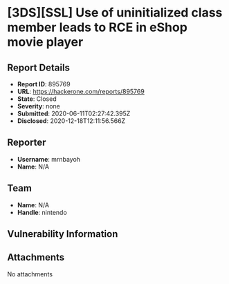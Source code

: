 # [3DS][SSL] Use of uninitialized class member leads to RCE in eShop movie player

## Report Details
- **Report ID**: 895769
- **URL**: https://hackerone.com/reports/895769
- **State**: Closed
- **Severity**: none
- **Submitted**: 2020-06-11T02:27:42.395Z
- **Disclosed**: 2020-12-18T12:11:56.566Z

## Reporter
- **Username**: mrnbayoh
- **Name**: N/A

## Team
- **Name**: N/A
- **Handle**: nintendo

## Vulnerability Information


## Attachments
No attachments
